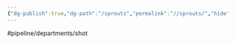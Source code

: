 ```yaml
---
{"dg-publish":true,"dg-path":"/sprouts","permalink":"//sprouts/","hide":true}
---
```


#pipeline/departments/shot